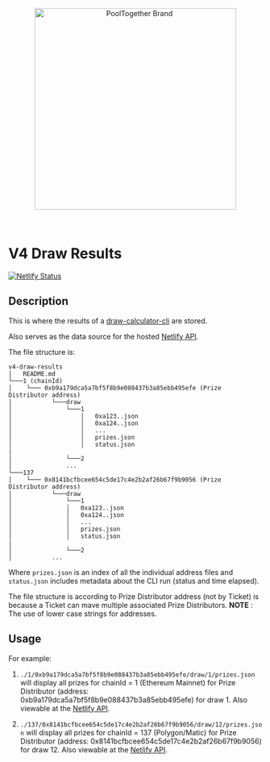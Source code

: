 <p align="center">
  <a href="https://github.com/pooltogether/pooltogether--brand-assets">
    <img src="https://github.com/pooltogether/pooltogether--brand-assets/blob/977e03604c49c63314450b5d432fe57d34747c66/logo/pooltogether-logo--purple-gradient.png?raw=true" alt="PoolTogether Brand" style="max-width:100%;" width="400">
  </a>
</p>

<br />

# V4 Draw Results

[![Netlify Status](https://api.netlify.com/api/v1/badges/27b08c1f-abf1-4e39-ba86-60bd8584302d/deploy-status)](https://app.netlify.com/sites/eager-fermat-3a8c47/deploys)

## Description

This is where the results of a [draw-calculator-cli](https://github.com/pooltogether/draw-calculator-cli) are stored.

Also serves as the data source for the hosted [Netlify API](https://eager-fermat-3a8c47.netlify.app/readme.md).

The file structure is:

```
v4-draw-results
│   README.md
└───1 (chainId)
│    └─── 0xb9a179dca5a7bf5f8b9e088437b3a85ebb495efe (Prize Distributor address)
│           └───draw
│               └───1
│                   │   0xa123..json
│                   │   0xa124..json
│                   │   ...
│                   │   prizes.json
│                   │   status.json
|
│               └───2
│               ...
└───137
│    └─── 0x8141bcfbcee654c5de17c4e2b2af26b67f9b9056 (Prize Distributor address)
│           └───draw
│               └───1
│               │   0xa123..json
│               │   0xa124..json
│               │   ...
│               │   prizes.json
│               │   status.json
|
│               └───2
│           ...

```

Where `prizes.json` is an index of all the individual address files and `status.json` includes metadata about the CLI run (status and time elapsed).

The file structure is according to Prize Distributor address (not by Ticket) is because a Ticket can mave multiple associated Prize Distributors.
**NOTE** : The use of lower case strings for addresses.

## Usage

For example:

1. `./1/0xb9a179dca5a7bf5f8b9e088437b3a85ebb495efe/draw/1/prizes.json`
   will display all prizes for chainId = 1 (Ethereum Mainnet) for Prize Distributor (address: 0xb9a179dca5a7bf5f8b9e088437b3a85ebb495efe) for draw 1.
   Also viewable at the [Netlify API](https://eager-fermat-3a8c47.netlify.app/1/0xb9a179dca5a7bf5f8b9e088437b3a85ebb495efe/draw/1/prizes.json).

1. `./137/0x8141bcfbcee654c5de17c4e2b2af26b67f9b9056/draw/12/prizes.json`
   will display all prizes for chainId = 137 (Polygon/Matic) for Prize Distributor (address: 0x8141bcfbcee654c5de17c4e2b2af26b67f9b9056) for draw 12.
   Also viewable at the [Netlify API](https://eager-fermat-3a8c47.netlify.app/137/0x8141bcfbcee654c5de17c4e2b2af26b67f9b9056/draw/12/prizes.json).
